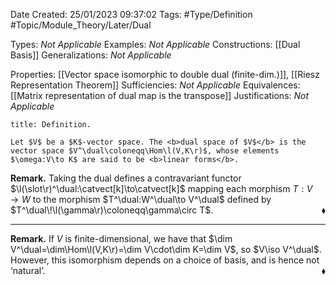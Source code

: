<div class="topSpace"></div>

Date Created: 25/01/2023 09:37:02
Tags: #Type/Definition #Topic/Module_Theory/Later/Dual

Types: <i>Not Applicable</i>
Examples: <i>Not Applicable</i>
Constructions: [[Dual Basis]]
Generalizations: <i>Not Applicable</i>

Properties: [[Vector space isomorphic to double dual (finite-dim.)]], [[Riesz Representation Theorem]]
Sufficiencies: <i>Not Applicable</i>
Equivalences: [[Matrix representation of dual map is the transpose]]
Justifications: <i>Not Applicable</i>

``` ad-Definition
title: Definition.

Let $V$ be a $K$-vector space. The <b>dual space of $V$</b> is the vector space $V^\dual\coloneqq\Hom\l(V,K\r)$, whose elements $\omega:V\to K$ are said to be <b>linear forms</b>.

```

<b>Remark.</b> Taking the dual defines a contravariant functor $\l(\slot\r)^\dual:\catvect[k]\to\catvect[k]$ mapping each morphism $T:V\to W$ to the morphism $T^\dual:W^\dual\to V^\dual$ defined by $T^\dual\!\l(\gamma\r)\coloneqq\gamma\circ T$.<span style="float:right;">$\blacklozenge$</span>

---

<b>Remark.</b> If $V$ is finite-dimensional, we have that $\dim V^\dual=\dim\Hom\l(V,K\r)=\dim V\cdot\dim K=\dim V$, so $V\iso V^\dual$. However, this isomorphism depends on a choice of basis, and is hence not ‘natural’.<span style="float:right;">$\blacklozenge$</span>
